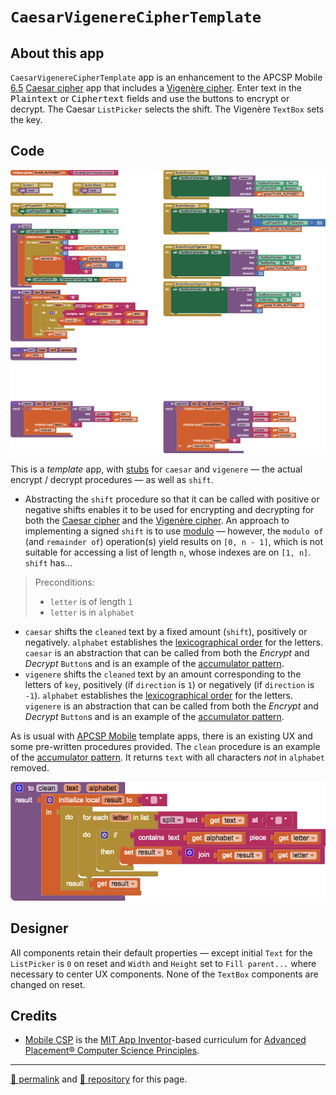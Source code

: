 # `CaesarVigenereCipherTemplate`

## About this app

`CaesarVigenereCipherTemplate` app is an enhancement to the APCSP Mobile [6.5](https://course.mobilecsp.org/mobilecsp/unit?unit=25&lesson=173) [Caesar cipher](https://en.wikipedia.org/wiki/Caesar_cipher) app that includes a [Vigenère cipher](https://en.wikipedia.org/wiki/Vigenère_cipher). Enter text in the <tt>Plaintext</tt> or <tt>Ciphertext</tt> fields and use the buttons to encrypt or decrypt. The Caesar `ListPicker` selects the shift. The Vigenère `TextBox` sets the key.

## Code

[![CaesarVigenereCipherTemplate blocks](./CaesarVigenereCipherTemplate.png)](https://github.com/psb-david-petty/mit-app-inventor/blob/master/CaesarVigenereCipherTemplate/CaesarVigenereCipherTemplate.png)

This is a *template* app, with [stubs](http://catb.org/jargon/html/S/stubroutine.html) for `caesar` and `vigenere` &mdash; the actual encrypt / decrypt procedures &mdash; as well as `shift`.

- Abstracting the `shift` procedure so that it can be called with positive or negative shifts enables it to be used for encrypting and decrypting for both the [Caesar cipher](https://en.wikipedia.org/wiki/Caesar_cipher) and the [Vigenère cipher](https://en.wikipedia.org/wiki/Vigenère_cipher). An approach to implementing a signed `shift` is to use [modulo](https://en.wikipedia.org/wiki/Modulo_operation) &mdash; however, the `modulo of` (and `remainder of`) operation(s) yield results on `[0, n - 1]`, which is not suitable for accessing a list of length `n`, whose indexes are on `[1, n]`. `shift` has...
> Preconditions:
>- `letter` is of length `1`
>- `letter` is in `alphabet`
- `caesar` shifts the `cleaned` text by a fixed amount (`shift`), positively or negatively. `alphabet` establishes the [lexicographical order](https://en.wikipedia.org/wiki/Lexicographical_order) for the letters. `caesar` is an abstraction that can be called from both the *Encrypt* and *Decrypt* `Button`s and is an example of the [accumulator pattern](https://runestone.academy/runestone/books/published/thinkcspy/Functions/TheAccumulatorPattern.html).
- `vigenere` shifts the `cleaned` text by an amount corresponding to the letters of `key`, positively (if `direction` is `1`) or negatively (if `direction` is `-1`). `alphabet` establishes the [lexicographical order](https://en.wikipedia.org/wiki/Lexicographical_order) for the letters. `vigenere` is an abstraction that can be called from both the *Encrypt* and *Decrypt* `Button`s and is an example of the [accumulator pattern](https://runestone.academy/runestone/books/published/thinkcspy/Functions/TheAccumulatorPattern.html).

As is usual with [APCSP Mobile](https://course.mobilecsp.org/) template apps, there is an existing UX and some pre-written procedures provided. The `clean` procedure is an example of the [accumulator pattern](https://runestone.academy/runestone/books/published/thinkcspy/Functions/TheAccumulatorPattern.html). It returns `text` with all characters *not* in `alphabet` removed.

[![clean procedure blocks](./clean.png)](https://github.com/psb-david-petty/mit-app-inventor/blob/master/CaesarVigenereCipherTemplate/clean.png)

## Designer

All components retain their default properties &mdash; except initial `Text` for the `ListPicker` is `0` on reset and `Width` and `Height` set to `Fill parent...` where necessary to center UX components. None of the `TextBox` components are changed on reset.

## Credits

- [Mobile CSP](https://course.mobilecsp.org/) is the [MIT App Inventor](https://appinventor.mit.edu/)-based curriculum for [Advanced Placement&reg; Computer Science Principles](https://apcentral.collegeboard.org/courses/ap-computer-science-principles).

<hr>

[&#128279; permalink](https://psb-david-petty.github.io/mit-app-inventor/CaesarVigenereCipherTemplate/) and [&#128297; repository](https://github.com/psb-david-petty/mit-app-inventor/tree/master/CaesarVigenereCipherTemplate) for this page.
